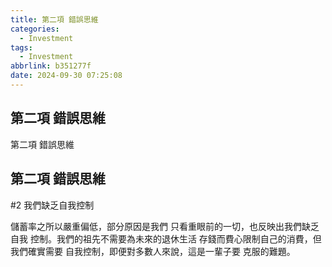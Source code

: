 ```yaml
---
title: 第二項 錯誤思維
categories:
  - Investment
tags:
  - Investment
abbrlink: b351277f
date: 2024-09-30 07:25:08
---
```

第二項 錯誤思維
-----------------------------------------------------------------------------------------------
<!--more-->
第二項 錯誤思維

第二項 錯誤思維
-----------------------------------------------------------------------------------------------
#2 我們缺乏自我控制

儲蓄率之所以嚴重偏低，部分原因是我們
只看重眼前的一切，也反映出我們缺乏自我
控制。我們的祖先不需要為未來的退休生活
存錢而費心限制自己的消費，但我們確實需要
自我控制，即便對多數人來說，這是一輩子要
克服的難題。